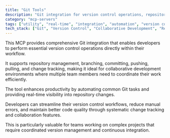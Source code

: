 ```yaml
---
title: "Git Tools"
description: "Git integration for version control operations, repository management, and change tracking in collaborative development."
category: "mcp-servers"
tags: ["utility", "real-time", "integration", "automation", "version control", "collaboration", "repository management"]
tech_stack: ["Git", "Version Control", "Collaborative Development", "Repository Management", "Continuous Integration"]
---
```


This MCP provides comprehensive Git integration that enables developers to perform essential version control operations directly within their workflow. 

It supports repository management, branching, committing, pushing, pulling, and change tracking, making it ideal for collaborative development environments where multiple team members need to coordinate their work efficiently.

The tool enhances productivity by automating common Git tasks and providing real-time visibility into repository changes. 

Developers can streamline their version control workflows, reduce manual errors, and maintain better code quality through systematic change tracking and collaboration features. 

This is particularly valuable for teams working on complex projects that require coordinated version management and continuous integration.